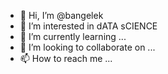 - 👋 Hi, I’m @bangelek
- 👀 I’m interested in dATA sCIENCE
- 🌱 I’m currently learning ...
- 💞️ I’m looking to collaborate on ...
- 📫 How to reach me ...

<!---
bangelek/bangelek is a ✨ special ✨ repository because its `README.md` (this file) appears on your GitHub profile.
You can click the Preview link to take a look at your changes.
--->
